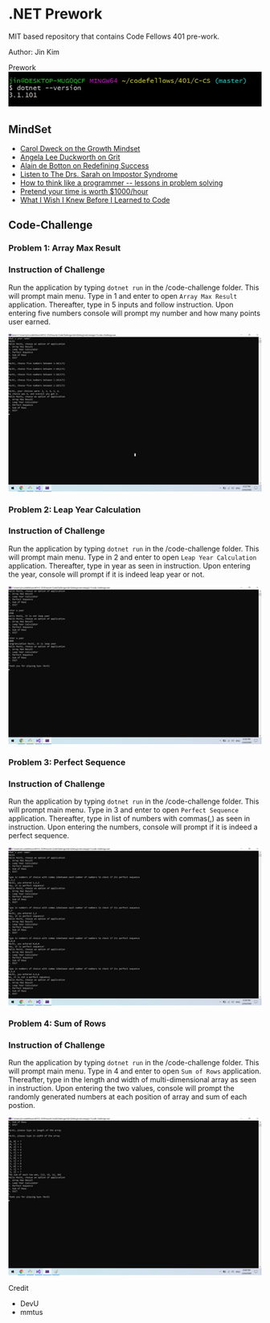 # .NET Prework
MIT based repository that contains Code Fellows 401 pre-work.

Author: Jin Kim

Prework  
![dotnet prework version](dotnet-version.jpg)


## MindSet
- [Carol Dweck on the Growth Mindset](./Prework-MindSet/Power-of-Positive-mindset.md)
- [Angela Lee Duckworth on Grit](./Prework-MindSet/Gritty.md)
- [Alain de Botton on Redefining Success](./Prework-MindSet/failure.md)
- [Listen to The Drs. Sarah on Impostor Syndrome](./Prework-MindSet/Imposter-syndrome.md)
- [How to think like a programmer -- lessons in problem solving](./Prework-MindSet/think-link-programmer.md)
- [Pretend your time is worth $1000/hour](./Prework-MindSet/Time-Worth-grand.md)
- [What I Wish I Knew Before I Learned to Code](./Prework-MindSet/wish-i-knew.md)

## Code-Challenge
### Problem 1: Array Max Result
  
### Instruction of Challenge
Run the application by typing `dotnet run` in the /code-challenge folder. This will prompt main menu. Type in 1 and enter to open `Array Max Result` application.
Thereafter, type in 5 inputs and follow instruction. Upon entering five numbers console will prompt my number and how many points user earned.
  
![dotnet prework code challenge #1](challenge1.jpg)

### Problem 2: Leap Year Calculation

### Instruction of Challenge
Run the application by typing `dotnet run` in the /code-challenge folder. This will prompt main menu. Type in 2 and enter to open `Leap Year Calculation` application.
Thereafter, type in year as seen in instruction. Upon entering the year, console will prompt if it is indeed leap year or not.
  
![dotnet prework code challenge #2](challenge2.jpg)

### Problem 3: Perfect Sequence

### Instruction of Challenge
Run the application by typing `dotnet run` in the /code-challenge folder. This will prompt main menu. Type in 3 and enter to open `Perfect Sequence` application.
Thereafter, type in list of numbers with commas(,) as seen in instruction. Upon entering the numbers, console will prompt if it is indeed a perfect sequence.
  
![dotnet prework code challenge #3](challenge3.jpg)

### Problem 4: Sum of Rows

### Instruction of Challenge
Run the application by typing `dotnet run` in the /code-challenge folder. This will prompt main menu. Type in 4 and enter to open `Sum of Rows` application.
Thereafter, type in the length and width of multi-dimensional array as seen in instruction. Upon entering the two values, console will prompt the randomly generated numbers at each position of array and sum of each postion.
  
![dotnet prework code challenge #3](challenge4.jpg)




Credit
- DevU
- mmtus
